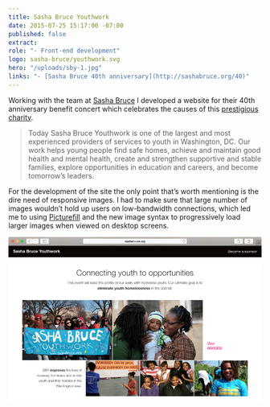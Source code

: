 ```yaml
---
title: Sasha Bruce Youthwork
date: 2015-07-25 15:17:00 -07:00
published: false
extract: 
role: "- Front-end development"
logo: sasha-bruce/youthwork.svg
hero: "/uploads/sby-1.jpg"
links: "- [Sasha Bruce 40th anniversary](http://sashabruce.org/40)"
---
```


Working with the team at [Sasha Bruce](http://sashabruce.org/) I developed a website for their 40th anniversary benefit concert which celebrates the causes of this [prestigious charity](http://sashabruce.org/about/).

> Today Sasha Bruce Youthwork is one of the largest and most experienced providers of services to youth in Washington, DC. Our work helps young people find safe homes, achieve and maintain good health and mental health, create and strengthen supportive and stable families, explore opportunities in education and careers, and become tomorrow’s leaders.

For the development of the site the only point that’s worth mentioning is the dire need of responsive images. I had to make sure that large number of images wouldn’t hold up users on low-bandwidth connections, which led me to using [Picturefill](http://scottjehl.github.io/picturefill/) and the new image syntax to progressively load larger images when viewed on desktop screens.

![Sasha Bruce Youthwork anniversary website](/uploads/sby-2.jpg)

